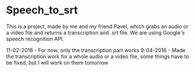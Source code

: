 # Speech_to_srt
This is a project, made by me and my friend Pavel, which grabs an audio or a video file and returns a transcription and .srt file.
We are using Google's speech recognition API.

11-02-2016 - For now, only the transcription part works
9-04-2016 - Made the transcription work for a whole audio or a video file, some things have to be fixed, but I will work on them tomorrow
